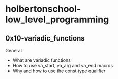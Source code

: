 # holbertonschool-low_level_programming

## 0x10-variadic_functions

General
- What are variadic functions
- How to use va_start, va_arg and va_end macros
- Why and how to use the const type qualifier

